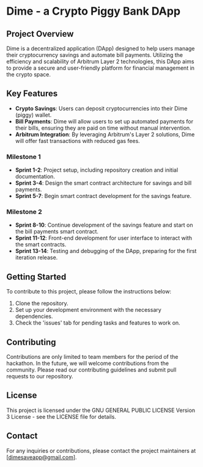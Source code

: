 # Dime - a Crypto Piggy Bank DApp

## Project Overview
Dime is a decentralized application (DApp) designed to help users manage their cryptocurrency savings and automate bill payments. Utilizing the efficiency and scalability of Arbitrum Layer 2 technologies, this DApp aims to provide a secure and user-friendly platform for financial management in the crypto space.

## Key Features
- **Crypto Savings**: Users can deposit cryptocurrencies into their Dime (piggy) wallet.
- **Bill Payments**: Dime will allow users to set up automated payments for their bills, ensuring they are paid on time without manual intervention.
- **Arbitrum Integration**: By leveraging Arbitrum's Layer 2 solutions, Dime will offer fast transactions with reduced gas fees.

### Milestone 1
- **Sprint 1-2**: Project setup, including repository creation and initial documentation.
- **Sprint 3-4**: Design the smart contract architecture for savings and bill payments.
- **Sprint 5-7**: Begin smart contract development for the savings feature.

### Milestone 2
- **Sprint 8-10**: Continue development of the savings feature and start on the bill payments smart contract.
- **Sprint 11-12**: Front-end development for user interface to interact with the smart contracts.
- **Sprint 13-14**: Testing and debugging of the DApp, preparing for the first iteration release.

## Getting Started
To contribute to this project, please follow the instructions below:
1. Clone the repository.
2. Set up your development environment with the necessary dependencies.
3. Check the 'issues' tab for pending tasks and features to work on.

## Contributing
Contributions are only limited to team members for the period of the hackathon. In the future, we will welcome contributions from the community. Please read our contributing guidelines and submit pull requests to our repository.

## License
This project is licensed under the GNU GENERAL PUBLIC LICENSE Version 3 License - see the LICENSE file for details.

## Contact
For any inquiries or contributions, please contact the project maintainers at [dimesaveapp@gmail.com].

